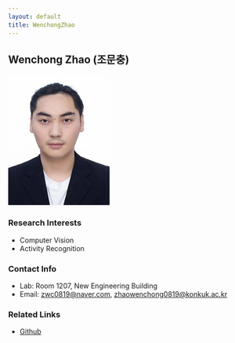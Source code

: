 ```yaml
---
layout: default
title: WenchongZhao
---
```


## Wenchong Zhao (조문충)
![alt_text](../assets/img/profile/profile-zhaowc_small.jpg)

### Research Interests 
* Computer Vision
* Activity Recognition

### Contact Info
* Lab: Room 1207, New Engineering Building
* Email: zwc0819@naver.com, zhaowenchong0819@konkuk.ac.kr

### Related Links
* [Github](https://github.com/zwc819konkuk)
